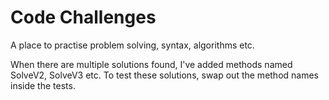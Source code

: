 # Code Challenges

A place to practise problem solving, syntax, algorithms etc.

When there are multiple solutions found, I've added methods named SolveV2, SolveV3 etc. To test these solutions, swap out the method names inside the tests.